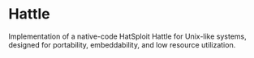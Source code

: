 # Hattle

Implementation of a native-code HatSploit Hattle for Unix-like systems, designed for portability, embeddability, and low resource utilization.
